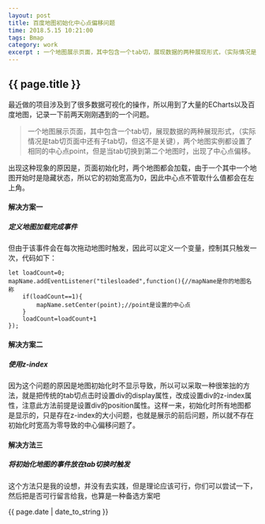 ```yaml
---
layout: post
title: 百度地图初始化中心点偏移问题
time: 2018.5.15 10:21:00
tags: Bmap
category: work
excerpt : 一个地图展示页面，其中包含一个tab切，展现数据的两种展现形式，（实际情况是tab切页面中还有子tab切，但这不是关键），两个地图实例都设置了相同的中心点point，但是当tab切换到第二个地图时，出现了中心点偏移。
---
```


<h2>{{ page.title }}</h2>

最近做的项目涉及到了很多数据可视化的操作，所以用到了大量的ECharts以及百度地图，记录一下前两天刚刚遇到的一个问题。
> 一个地图展示页面，其中包含一个tab切，展现数据的两种展现形式，（实际情况是tab切页面中还有子tab切，但这不是关键），两个地图实例都设置了相同的中心点point，但是当tab切换到第二个地图时，出现了中心点偏移。

出现这种现象的原因是，页面初始化时，两个地图都会加载，由于一个其中一个地图开始时是隐藏状态，所以它的初始宽高为0，因此中心点不管取什么值都会在左上角。

#### 解决方案一
##### 定义地图加载完成事件
但由于该事件会在每次拖动地图时触发，因此可以定义一个变量，控制其只触发一次，代码如下：
```
let loadCount=0;
mapName.addEventListener("tilesloaded",function(){//mapName是你的地图名称
    if(loadCount==1){
        mapName.setCenter(point);//point是设置的中心点
    }
    loadCount=loadCount+1
});
```
#### 解决方案二
##### 使用z-index
因为这个问题的原因是地图初始化时不显示导致，所以可以采取一种很笨拙的方法，就是把传统的tab切点击时设置div的display属性，改成设置div的z-index属性，注意此方法前提是设置div的position属性。这样一来，初始化时所有地图都是显示的，只是存在z-index的大小问题，也就是展示的前后问题，所以就不存在初始化时宽高为零导致的中心偏移问题了。

#### 解决方法三
##### 将初始化地图的事件放在tab切换时触发
这个方法只是我的设想，并没有去实践，但是理论应该可行，你们可以尝试一下，然后把是否可行留言给我，也算是一种备选方案吧
<p>{{ page.date | date_to_string }}</p>
